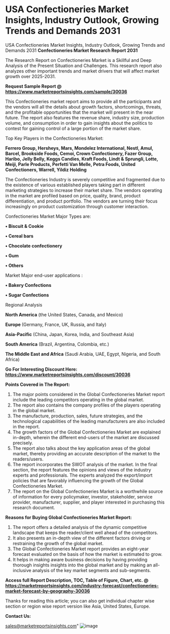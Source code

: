 # USA Confectioneries Market Insights, Industry Outlook, Growing Trends and Demands 2031
USA Confectioneries Market Insights, Industry Outlook, Growing Trends and Demands 2031
<strong>Confectioneries Market Research Report 2031</strong>

The Research Report on Confectioneries Market is a Skillful and Deep Analysis of the Present Situation and Challenges. This research report also analyzes other important trends and market drivers that will affect market growth over 2025-2031.

<strong>Request Sample Report @ <a href=https://www.marketreportsinsights.com/sample/30036>https://www.marketreportsinsights.com/sample/30036</a></strong>

This Confectioneries market report aims to provide all the participants and the vendors will all the details about growth factors, shortcomings, threats, and the profitable opportunities that the market will present in the near future. The report also features the revenue share, industry size, production volume, and consumption in order to gain insights about the politics to contest for gaining control of a large portion of the market share.

Top Key Players in the Confectioneries Market:

<strong>Ferrero Group, Hersheys, Mars, Mondelez International, Nestl, Amul, Barcel, Brookside Foods, Cemoi, Crown Confectionery, Fazer Group, Haribo, Jelly Belly, Keggs Candies, Kraft Foods, Lindt & Sprungli, Lotte, Meiji, Parle Products, Perfetti Van Melle, Petra Foods, United Confectioners, Warrell, Yildiz Holding</strong>

The Confectioneries Industry is severely competitive and fragmented due to the existence of various established players taking part in different marketing strategies to increase their market share. The vendors operating in the market are profiled based on price, quality, brand, product differentiation, and product portfolio. The vendors are turning their focus increasingly on product customization through customer interaction.

Confectioneries Market Major Types are:

<strong>• Biscuit & Cookie

• Cereal bars

• Chocolate confectionery

• Gum

• Others</strong>

Market Major end-user applications :

<strong>• Bakery Confections

• Sugar Confections</strong>

Regional Analysis

</u><strong><b>North America</b></strong> (the United States, Canada, and Mexico)

<strong><b>Europe </b></strong>(Germany, France, UK, Russia, and Italy)

<strong><b>Asia-Pacific</b></strong> (China, Japan, Korea, India, and Southeast Asia)

<strong><b>South America</b></strong> (Brazil, Argentina, Colombia, etc.)

<strong><b>The Middle East and Africa</b></strong> (Saudi Arabia, UAE, Egypt, Nigeria, and South Africa)

<strong>Go For Interesting Discount Here: <a href=https://www.marketreportsinsights.com/discount/30036>https://www.marketreportsinsights.com/discount/30036</a></strong>

<strong>Points Covered in The Report:</strong>
<ol>
  <li>The major points considered in the Global Confectioneries Market report include the leading competitors operating in the global market.</li>
  <li>The report also contains the company profiles of the players operating in the global market.</li>
  <li>The manufacture, production, sales, future strategies, and the technological capabilities of the leading manufacturers are also included in the report.</li>
  <li>The growth factors of the Global Confectioneries Market are explained in-depth, wherein the different end-users of the market are discussed precisely.</li>
  <li>The report also talks about the key application areas of the global market, thereby providing an accurate description of the market to the readers/users.</li>
  <li>The report incorporates the SWOT analysis of the market. In the final section, the report features the opinions and views of the industry experts and professionals. The experts analyzed the export/import policies that are favorably influencing the growth of the Global Confectioneries Market.</li>
  <li>The report on the Global Confectioneries Market is a worthwhile source of information for every policymaker, investor, stakeholder, service provider, manufacturer, supplier, and player interested in purchasing this research document.</li>
</ol>
<strong>Reasons for Buying Global Confectioneries Market Report:</strong>

<ol>
  <li>The report offers a detailed analysis of the dynamic competitive landscape that keeps the reader/client well ahead of the competitors.</li>
  <li>It also presents an in-depth view of the different factors driving or restraining the growth of the global market.</li>
  <li>The Global Confectioneries Market report provides an eight-year forecast evaluated on the basis of how the market is estimated to grow.</li>
  <li>It helps in making aware business decisions by having providing thorough insights insights into the global market and by making an all-inclusive analysis of the key market segments and sub-segments.</li>
</ol>
<strong>Access full Report Description, TOC, Table of Figure, Chart, etc. @ <a href=https://marketreportsinsights.com/industry-forecast/confectioneries-market-forecast-by-geography-30036>https://marketreportsinsights.com/industry-forecast/confectioneries-market-forecast-by-geography-30036</a></strong>


Thanks for reading this article; you can also get individual chapter wise section or region wise report version like Asia, United States, Europe.

<strong>Contact Us:</strong>

sales@marketreportsinsights.com"
![image](https://github.com/user-attachments/assets/047b2a24-1862-475a-8615-a3d4dcc60871)
